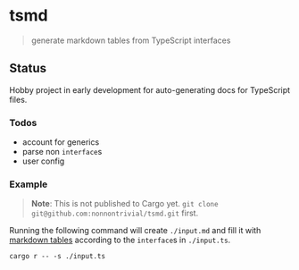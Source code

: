 # tsmd

> generate markdown tables from TypeScript interfaces

## Status

Hobby project in early development for auto-generating docs for TypeScript files.

### Todos

- account for generics
- parse non `interface`s
- user config

### Example

> **Note**: This is not published to Cargo yet. `git clone git@github.com:nonnontrivial/tsmd.git` first.

Running the following command will create `./input.md` and fill it with [markdown tables](https://www.markdownguide.org/extended-syntax#tables) according to the `interface`s in `./input.ts`.

```shell
cargo r -- -s ./input.ts

```
